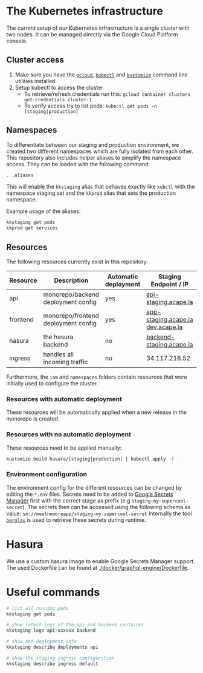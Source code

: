 # The Kubernetes infrastructure

The current setup of our Kubernetes infrastructure is a single cluster with two nodes. It can be managed directly via the Google Cloud Platform console.

## Cluster access

1. Make sure you have the [`gcloud`](https://cloud.google.com/sdk/docs/install), [`kubectl`](https://kubernetes.io/docs/tasks/tools/) and [`kustomize`](https://kubectl.docs.kubernetes.io/installation/kustomize/) command line utilities installed.
2. Setup kubectl to access the cluster
   - To retrieve/refresh credentials run this: `gcloud container clusters get-credentials cluster-1`
   - To verify access try to list pods: `kubectl get pods -n [staging|production]`

## Namespaces

To differentiate between our staging and production environment, we created two different namespaces which are fully isolated from each other.
This repository also includes helper aliases to simplify the namespace access. They can be loaded with the following command:

```bash
. .aliases
```

This will enable the `kkstaging` alias that behaves exactly like `kubctl` with the namespace staging set and the `kkprod` alias that sets the production namespace.

Example usage of the aliases:

```bash
kkstaging get pods
kkprod get services
```

## Resources

The following resources currently exist in this repository:

| Resource | Description                         | Automatic deployment | Staging Endpoint / IP                                                                        | Production Endpoint / IP                     |
| -------- | ----------------------------------- | -------------------- | -------------------------------------------------------------------------------------------- | -------------------------------------------- |
| api      | monorepo/backend deployment config  | yes                  | [api-staging.acape.la](https://api-staging.acape.la)                                         | [api.acape.la](https://api.acape.la)         |
| frontend | monorepo/frontend deployment config | yes                  | [app-staging.acape.la](https://app-staging.acape.la)<br>[dev.acape.la](https://dev.acape.la) | [app.acape.la](https://app.acape.la)         |
| hasura   | the hasura backend                  | no                   | [backend-staging.acape.la](https://backend-staging.acape.la)                                 | [backend.acape.la](https://backend.acape.la) |
| ingress  | handles all incoming traffic        | no                   | 34.117.218.52                                                                                | 35.241.35.179                                |

Furthermore, the `iam` and `namespaces` folders contain resources that were initially used to configure the cluster.

### Resources with automatic deployment

These resources will be automatically applied when a new release in the monorepo is created.

### Resources with no automatic deployment

These resources need to be applied manually:

```bash
kustomize build hasura/[staging|production] | kubectl apply -f -
```

### Environment configuration

The environment config for the different resources can be changed by editing the `*.env` files.
Secrets need to be added to [Google Secrets Manager](https://console.cloud.google.com/security/secret-manager?orgonly=true&project=meetnomoreapp&supportedpurview=organizationId) first with the correct stage as prefix (e.g `staging-my-supercool-secret`).
The secrets then can be accessed using the following schema as value: `sm://meetnomoreapp/staging-my-supercool-secret`
Internally the tool [`berglas`](https://github.com/GoogleCloudPlatform/berglas) is used to retrieve these secrets during runtime.

# Hasura

We use a custom hasura image to enable Google Secrets Manager support. The used Dockerfile can be found at [./docker/graphql-engine/Dockerfile](./docker/graphql-engine/Dockerfile).

# Useful commands

```bash
# list all running pods
kkstaging get pods

# show latest logs of the api pod backend container
kkstaging logs api-xxxxxx backend

# show api deployment info
kkstaging describe deployments api

# show the staging ingress configuration
kkstaging describe ingress default
```
